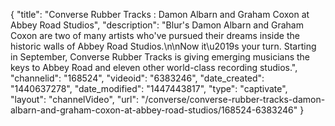 {
    "title": "Converse Rubber Tracks : Damon Albarn and Graham Coxon at Abbey Road Studios",
    "description": "Blur's Damon Albarn and Graham Coxon are two of many artists who've pursued their dreams inside the historic walls of Abbey Road Studios.\n\nNow it\u2019s your turn. Starting in September, Converse Rubber Tracks is giving emerging musicians the keys to Abbey Road and eleven other world-class recording studios.",
    "channelid": "168524",
    "videoid": "6383246",
    "date_created": "1440637278",
    "date_modified": "1447443817",
    "type": "captivate",
    "layout": "channelVideo",
    "url": "\/converse\/converse-rubber-tracks-damon-albarn-and-graham-coxon-at-abbey-road-studios\/168524-6383246"
}